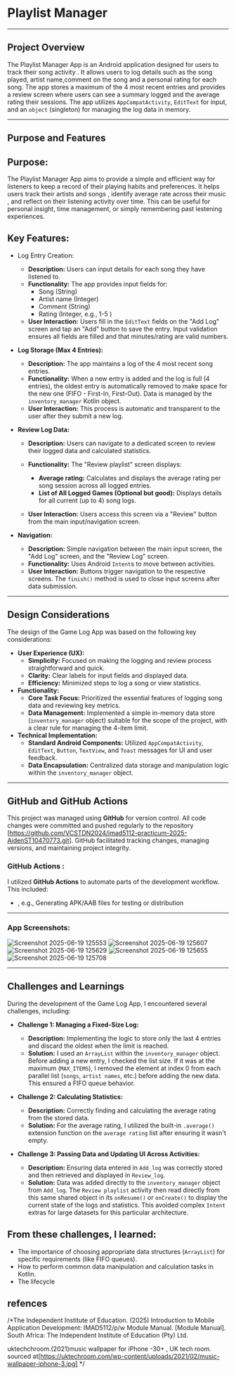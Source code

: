 # Playlist Manager

----------------------------------------------------------
## Project Overview

The Playlist Manager App is an Android application designed for users to track their song activity . It allows users to log details such as the song  played, artist name,comment on the song and a personal rating for each song. The app stores a maximum of the 4 most recent entries and provides a review screen where users can see a summary logged and the average rating  their sessions. The app utilizes `AppCompatActivity`, `EditText` for input, and an `object` (singleton) for managing the log data in memory.

------------------------------------------------------

## Purpose and Features

## Purpose:
The Playlist Manager App aims to provide a simple and efficient way for listeners to keep a record of their playing habits and preferences. It helps users track their artists and songs , identify average rate across their music , and reflect on their listening activity over time. This can be useful for personal insight, time management, or simply remembering past lestening experiences.

## Key Features:

- Log Entry Creation:
    - **Description:** Users can input details for each song they have listened to.
    - **Functionality:** The app provides input fields for:
        - Song (String)
        - Artist name (Integer)
        - Comment (String)
        - Rating (Integer, e.g., 1-5 )
    - **User Interaction:** Users fill in the `EditText` fields on the "Add Log" screen and tap an "Add" button to save the entry. Input validation ensures all fields are filled and that minutes/rating are valid numbers.

- **Log Storage (Max 4 Entries):**
    - **Description:** The app maintains a log of the 4 most recent song entries.
    - **Functionality:** When a new entry is added and the log is full (4 entries), the oldest entry is automatically removed to make space for the new one (FIFO - First-In, First-Out). Data is managed by the `inventory_manager` Kotlin object.
    - **User Interaction:** This process is automatic and transparent to the user after they submit a new log.

- **Review Log Data:**
    - **Description:** Users can navigate to a dedicated screen to review their logged data and calculated statistics.
    - **Functionality:** The "Review playlist" screen displays:
       
        - **Average rating:** Calculates and displays the average rating per song session across all logged entries.
        - **List of All Logged Games (Optional but good):** Displays details for all current (up to 4) song logs.
    - **User Interaction:** Users access this screen via a "Review" button from the main input/navigation screen.

- **Navigation:**
    - **Description:** Simple navigation between the main input screen, the "Add Log" screen, and the "Review Log" screen.
    - **Functionality:** Uses Android `Intent`s to move between activities.
    - **User Interaction:** Buttons trigger navigation to the respective screens. The `finish()` method is used to close input screens after data submission.

------------------------------------------

## Design Considerations

The design of the Game Log App was based on the following key considerations:

- **User Experience (UX):**
    - **Simplicity:** Focused on making the logging and review process straightforward and quick.
    - **Clarity:** Clear labels for input fields and displayed data.
    - **Efficiency:** Minimized steps to log a song or view statistics.
- **Functionality:**
    - **Core Task Focus:** Prioritized the essential features of logging song data and reviewing key metrics.
    - **Data Management:** Implemented a simple in-memory data store (`inventory_manager` object) suitable for the scope of the project, with a clear rule for managing the 4-item limit.
- **Technical Implementation:**
    - **Standard Android Components:** Utilized `AppCompatActivity`, `EditText`, `Button`, `TextView`, and `Toast` messages for UI and user feedback.
    - **Data Encapsulation:** Centralized data storage and manipulation logic within the `inventory_manager` object.

-----------------------------------------------------
## GitHub and GitHub Actions 

This project was managed using **GitHub** for version control. All code changes were committed and pushed regularly to the repository [https://github.com/VCSTDN2024/imad5112-practicum-2025-AidenST10470773.git]. GitHub facilitated tracking changes, managing versions, and maintaining project integrity.

### GitHub Actions :
I utilized **GitHub Actions** to automate parts of the development workflow. This included:
- , e.g., Generating APK/AAB files for testing or distribution



-------------------------------------------------------

### App Screenshots:
![Screenshot 2025-06-19 125553](https://github.com/user-attachments/assets/770a5b67-deeb-4a77-a88d-c1214933dc19)
![Screenshot 2025-06-19 125607](https://github.com/user-attachments/assets/698d1f24-ab7b-48e0-9a0a-2cb1019f87cc)
![Screenshot 2025-06-19 125629](https://github.com/user-attachments/assets/11e03cdd-c82c-46b2-9c73-bec54c8b2f9c)
![Screenshot 2025-06-19 125655](https://github.com/user-attachments/assets/771981f8-f8f9-4872-b998-dd621d966276)
![Screenshot 2025-06-19 125708](https://github.com/user-attachments/assets/3dbe3f8a-c784-4c05-b76c-c3f62aaf2dd5)


-----------------------------------------------

## Challenges and Learnings

During the development of the Game Log App, I encountered several challenges, including:

- **Challenge 1: Managing a Fixed-Size Log:**
    - **Description:** Implementing the logic to store only the last 4 entries and discard the oldest when the limit is reached.
    - **Solution:** I used an `ArrayList` within the `inventory_manager` object. Before adding a new entry, I checked the list size. If it was at the maximum (`MAX_ITEMS`), I removed the element at index 0 from each parallel list (`songs`, `artist names`, etc.) before adding the new data. This ensured a FIFO queue behavior.

- **Challenge 2: Calculating Statistics:**
    - **Description:** Correctly finding  and calculating the average rating from the stored data.
    - **Solution:**  For the average rating, I utilized the built-in `.average()` extension function on the `average rating` list after ensuring it wasn't empty.



- **Challenge 3: Passing Data and Updating UI Across Activities:**
    - **Description:** Ensuring data entered in `Add_log` was correctly stored and then retrieved and displayed in `Review_log`.
    - **Solution:** Data was added directly to the `inventory_manager` object from `Add_log`. The `Review playlist` activity then read directly from this same shared object in its `onResume()` or `onCreate()` to display the current state of the logs and statistics. This avoided complex `Intent` extras for large datasets for this particular architecture.

## From these challenges, I learned:
- The importance of choosing appropriate data structures (`ArrayList`) for specific requirements (like FIFO queues).
- How to perform common data manipulation and calculation tasks in Kotlin.
- The lifecycle


## refences
/*The Independent Institute of Education. (2025) Introduction to Mobile Application Development:
 IMAD5112/p/w Module Manual. [Module Manual]. South Africa: The Independent Institute of Education (Pty) Ltd.

uktechchroom.(2021)music wallpaper for iPhone -30+ , UK tech room. sourced at[https://uktechroom.com/wp-content/uploads/2021/02/music-wallpaper-iphone-3.jpg]
*/

